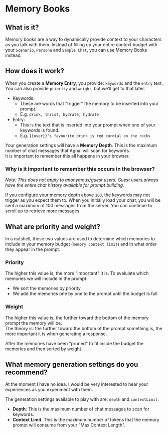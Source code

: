 # Memory Books

## What is it?

Memory books are a way to dynamically provide context to your characters as you talk with them. Instead of filling up your entire context budget with your `Scenario`, `Persona` and `Sample Chat`, you can use Memory Books instead.

## How does it work?

When you create a **Memory Entry**, you provide: `keywords` and the `entry` text.  
You can also provide `priority` and `weight`, but we'll get to that later.

- Keywords:
  - These are words that "trigger" the memory to be inserted into your prompt.
  - E.g. `drink, thrist, hydrate, hydrate`
- Entry:
  - This is the text that is inserted into your prompt when one of your keywords is found.
  - E.g. `{{user}}'s favourite drink is red cordial on the rocks`

Your generation settings will have a **Memory Depth**. This is the maximum number of chat messages that Agnai will scan for keywords.  
It is important to remember this all happens in your browser.

### Why is it important to remember this occurs in the browser?

_Note: This does not apply to anonymous/guest users. Guest users always have the entire chat history available for prompt building._

If you configure your memory depth above `100`, the keywords may not trigger as you expect them to.
When you initially load your chat, you will be sent a maximum of 100 messages from the server. You can continue to scroll up to retrieve more messages.

## What are priority and weight?

In a nutshell, these two values are used to determine which memories to include in your memory budget (`memory context limit`) and in what order they appear in the prompt.

### Priority

The higher this value is, the more "important" it is. To evalulate which memories we will include in the prompt:

- We sort the memories by priority
- We add the memories one by one to the prompt until the budget is full

### Weight

The higher this value is, the further toward the bottom of the memory prompt the memory will be.  
The theory is: the further toward the bottom of the prompt something is, the more important it is when generating a response.

After the memories have been "pruned" to fit inside the budget the memories and then sorted by weight.

## What memory generation settings do you recommend?

At the moment I have no idea. I would be very interested to hear your experiences as you experiment with them.

The generation settings available to play with are: `depth` and `contextLimit`.

- **Depth**: This is the maximum number of chat messages to scan for keywords.
- **Context Limit**: This is the maximum number of tokens that the memory prompt will consume from your "Max Context Length".
